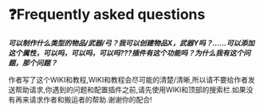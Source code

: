 # ❓Frequently asked questions

_**可以制作什么类型的物品/武器/弓？我可以创建物品X，武器Y吗？......可以添加这个属性，可以吗，可以吗，可以吗???插件有这个功能吗？为什么我有这个问题，那个问题？**_

作者写了这个WIKI和教程,WIKI和教程会尽可能的清楚/清晰,所以请不要给作者发送帮助请求,你遇到的问题和配置插件之前,请先使用WIKI和顶部的搜索栏.如果没有再来请求作者和搬运者的帮助.谢谢你的配合!

